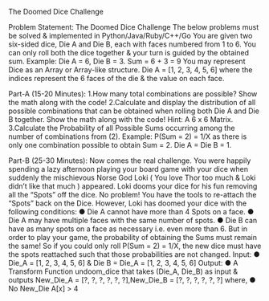 The Doomed Dice Challenge

Problem Statement: The Doomed Dice Challenge
The below problems must be solved & implemented in Python/Java/Ruby/C++/Go 
You are given two six-sided dice, Die A and Die B, each with faces numbered from 1 to 6.
You can only roll both the dice together & your turn is guided by the obtained sum. 
Example: Die A = 6, Die B = 3. Sum = 6 + 3 = 9 
You may represent Dice as an Array or Array-like structure. 
Die A = [1, 2, 3, 4, 5, 6] where the indices represent the 6 faces of the die & the value on each face.

Part-A (15-20 Minutes):
1.How many total combinations are possible? Show the math along with the code!
2.Calculate and display the distribution of all possible combinations that can be obtained when rolling both Die A and Die B together. Show the math along with the code!
Hint: A 6 x 6 Matrix.
3.Calculate the Probability of all Possible Sums occurring among the number of combinations from (2).
Example: P(Sum = 2) = 1/X as there is only one combination possible to obtain Sum = 2. Die A = Die B = 1.


Part-B (25-30 Minutes): 
Now comes the real challenge. You were happily spending a lazy afternoon playing your board game with your dice when suddenly the mischievous Norse God Loki ( You love Thor too much & Loki didn’t like that much ) appeared. 
Loki dooms your dice for his fun removing all the “Spots” off the dice.
No problem! You have the tools to re-attach the “Spots” back on the Dice. However, Loki has doomed your dice with the following conditions: 
● Die A cannot have more than 4 Spots on a face. 
● Die A may have multiple faces with the same number of spots. 
● Die B can have as many spots on a face as necessary i.e. even more than 6.
But in order to play your game, the probability of obtaining the Sums must remain the same!
So if you could only roll P(Sum = 2) = 1/X, the new dice must have the spots reattached such that those probabilities are not changed. 
Input: 
● Die_A = [1, 2, 3, 4, 5, 6] & Die B = Die_A = [1, 2, 3, 4, 5, 6] 
Output: 
● A Transform Function undoom_dice that takes (Die_A, Die_B) as input & outputs New_Die_A = [?, ?, ?, ?, ?, ?],New_Die_B = [?, ?, ?, ?, ?, ?] where, 
● No New_Die A[x] > 4
